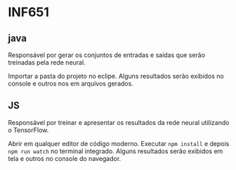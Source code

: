 # INF651

## java
Responsável por gerar os conjuntos de entradas e saídas que serão treinadas pela rede neural.

Importar a pasta do projeto no eclipe.
Alguns resultados serão exibidos no console e outros nos em arquivos gerados.

## JS
Responsável por treinar e apresentar os resultados da rede neural utilizando o TensorFlow.

Abrir em qualquer editor de código moderno. Executar `npm install` e depois `npm run watch` no terminal integrado.
Alguns resultados serão exibidos em tela e outros no console do navegador.
